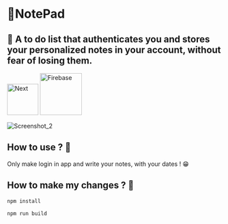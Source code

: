 # 🎈NotePad 
## 👾 A to do list that authenticates you and stores your personalized notes in your account, without fear of losing them.

<img alt="Next" src="https://img.shields.io/badge/-Next-black?style=flat-square&logo=react" width="73px"/> <img alt="Firebase" src="https://img.shields.io/badge/-Firebase-black?style=flat-square&logo=firebase" width="98px"/>

![Screenshot_2](https://user-images.githubusercontent.com/77704994/129481559-14a01e90-b8a9-4197-b1e2-a3bed6a2b376.png) 

##  How to use ? 🤔

Only make login in app and write your notes, with your dates ! 😁

## How to make my changes ? 🤔

```sh
npm install
```

```sh
npm run build
```
